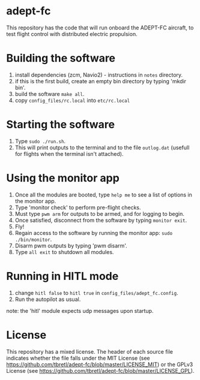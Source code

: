 # adept-fc

This repository has the code that will run onboard the ADEPT-FC aircraft, to test flight control with distributed electric propulsion.

# Building the software
1. install dependencies (zcm, Navio2) - instructions in `notes` directory.
2. if this is the first build, create an empty bin directory by typing 'mkdir bin'.
2. build the software `make all`.
3. copy `config_files/rc.local` into `etc/rc.local` 

# Starting the software
1. Type `sudo ./run.sh`.
2. This will print outputs to the terminal and to the file `outlog.dat` (usefull for flights when the terminal isn't attached).

# Using the monitor app
1. Once all the modules are booted, type `help me` to see a list of options in the monitor app.
2. Type 'monitor check' to perform pre-flight checks.
3. Must type `pwm arm` for outputs to be armed, and for logging to begin.
4. Once satisfied, disconnect from the software by typing `monitor exit`.
5. Fly!
6. Regain access to the software by running the monitor app: `sudo ./bin/monitor`.
7. Disarm pwm outputs by typing 'pwm disarm'.
8. Type `all exit` to shutdown all modules.

# Running in HITL mode
1. change `hitl false` to `hitl true` in `config_files/adept_fc.config`.
2. Run the autopilot as usual.

note: the 'hitl' module expects udp messages upon startup.

# License

This repository has a mixed license. The header of each source file indicates whether the file falls under the MIT License (see https://github.com/tbretl/adept-fc/blob/master/LICENSE_MIT) or the GPLv3 License (see https://github.com/tbretl/adept-fc/blob/master/LICENSE_GPL).
